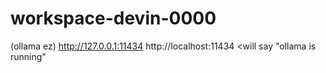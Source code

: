 # workspace-devin-0000

(ollama ez)
http://127.0.0.1:11434
http://localhost:11434  <will say "ollama is running"
